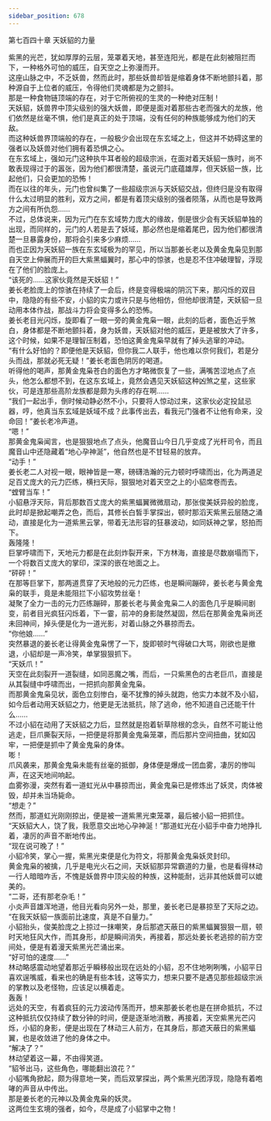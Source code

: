 ```yaml
---
sidebar_position: 678
---
```

 第七百四十章 天妖貂的力量


紫黑的光芒，犹如厚厚的云层，笼罩着天地，甚至连阳光，都是在此刻被阻拦而下，一种格外可怕的威压，自天空之上弥漫而开。  
这座山脉之中，不乏妖兽，然而此时，那些妖兽却皆是缩着身体不断地颤抖着，那种源自于上位者的威压，令得他们灵魂都是为之颤抖。  
那是一种食物链顶端的存在，对于它所俯视的生灵的一种绝对压制！  
天妖貂，妖兽界中顶尖级别的强大妖兽，即便是面对着那些古老而强大的龙族，他们依然是丝毫不惧，他们是真正的处于顶端，没有任何的种族能够成为他们的天敌。  
而这种妖兽界顶端般的存在，一般极少会出现在东玄域之上，但这并不妨碍这里的强者以及妖兽对他们拥有着恐惧之心。  
在东玄域上，强如元门这种执牛耳者般的超级宗派，在面对着天妖貂一族时，尚不敢表现得过于的嚣张，因为他们都很清楚，虽说元门底蕴雄厚，但天妖貂一族，比起他们，只会更加的恐怖！  
而在以往的年头，元门也曾纠集了一些超级宗派与天妖貂交战，但终归是没有取得什么太过明显的胜利，双方之间，都是有着顶尖级别的强者陨落，从而也是导致两方之间有所仇怨……  
不过，总体说来，因为元门在东玄域势力庞大的缘故，倒是很少会有天妖貂单独的出现，而同样的，元门的人若是去了妖域，那必然也是缩着尾巴，因为他们都很清楚一旦暴露身份，那将会引来多少麻烦……  
而也正因为天妖貂一族在东玄域极为的罕见，所以当那姜长老以及黄金鬼枭见到那自天空上伸展而开的巨大紫黑蝠翼时，那心中的惊骇，也是忍不住冲破理智，浮现在了他们的脸庞上。  
“该死的……这家伙竟然是天妖貂！”  
姜长老脸庞上的惊骇在持续了一会后，终是变得极端的阴沉下来，那闪烁的双目中，隐隐的有些不安，小貂的实力或许只是与他相仿，但他却很清楚，天妖貂一旦动用本体作战，那战斗力将会变得多么的恐怖。  
姜长老目光闪烁，旋即看了一眼一旁的黄金鬼枭一眼，此刻的后者，面色近乎煞白，身体都是不断地颤抖着，身为妖兽，天妖貂对他的威压，更是被放大了许多，这个时候，如果不是理智压制着，恐怕这黄金鬼枭早就有了掉头逃窜的冲动。  
“有什么好怕的？即便他是天妖貂，但你我二人联手，他也难以奈何我们，若是分头而战，那就必死无疑！”姜长老面色阴厉的喝道。  
听得他的喝声，那黄金鬼枭苍白的面色方才略微恢复了一些，满嘴苦涩地点了点头，他怎么都想不到，在这东玄域上，竟然会遇见天妖貂这种凶煞之星，这些家伙，可是连那些高阶龙族都是颇为头疼的存在啊……  
“我们一起出手，倒时候动静必然不小，只要将人惊动过来，这家伙必定投鼠忌器，哼，他真当东玄域是妖域不成？此事传出去，看我元门强者不让他有命来，没命回！”姜长老冷声道。  
“嗯！”  
那黄金鬼枭闻言，也是狠狠地点了点头，他魔音山今日几乎变成了光杆司令，而且魔音山中还隐藏着“地心孕神涎”，他自然也是不甘轻易的放弃。  
“动手！”  
姜长老二人对视一眼，眼神皆是一寒，磅礴浩瀚的元力顿时呼啸而出，化为两道足足百丈庞大的元力匹练，横扫天际，狠狠地对着天空之上的小貂席卷而去。  
“螳臂当车！”  
小貂悬浮天际，背后那数百丈庞大的紫黑蝠翼微微扇动，那张俊美妖异般的脸庞，此时却是掀起嘲弄之色，而后，其修长白皙手掌探出，顿时那滔天紫黑云层随之涌动，直接是化为一道紫黑云掌，带着无法形容的狂暴波动，如同妖神之掌，怒拍而下。  
轰隆隆！  
巨掌呼啸而下，天地元力都是在此刻炸裂开来，下方林海，直接是尽数崩塌而下，一个将数百丈庞大的掌印，深深的嵌在地面之上。  
“砰砰！”  
在那等巨掌下，那两道贯穿了天地般的元力匹练，也是瞬间蹦碎，姜长老与黄金鬼枭的联手，竟是未能阻拦下小貂攻势丝毫！  
凝聚了全力一击的元力匹练蹦碎，那姜长老与黄金鬼枭二人的面色几乎是瞬间剧变，前者目光疯狂闪烁着，下一霎，前冲的身影陡然凝固，然后在那黄金鬼枭尚还未回神间，掉头便是化为一道光影，对着山脉之外暴掠而去。  
“你他娘……”  
突然暴退的姜长老让得黄金鬼枭愣了一下，旋即顿时气得破口大骂，刚欲也是撤退，小貂却是一声冷笑，单掌狠狠抓下。  
“天妖爪！”  
天空在此刻裂开一道裂缝，如同恶魔之嘴，而后，一只紫黑色的古老巨爪，直接是从其裂缝中呼啸而出，一把抓向那黄金鬼枭。  
而那黄金鬼枭见状，面色立刻惨白，毫不犹豫的掉头就跑，他实力本就不及小貂，如今后者动用天妖貂之力，他更是无法抵抗，除了逃命，他不知道自己还能干什么……  
不过小貂在动用了天妖貂之力后，显然就是抱着斩草除根的念头，自然不可能让他逃走，巨爪撕裂天际，一把便是将那黄金鬼枭笼罩，而后那片空间扭曲，犹如囚牢，一把便是抓中了黄金鬼枭的身体。  
嘭！  
爪风袭来，那黄金鬼枭未能有丝毫的抵御，身体便是爆成一团血雾，凄厉的惨叫声，在这天地间响起。  
血雾弥漫，突然有着一道虹光从中暴掠而出，黄金鬼枭已是修炼出了妖灵，肉体被毁，却并未当场毙命。  
“想走？”  
然而，那道虹光刚刚掠出，便是被一道紫黑光束笼罩，最后被小貂一把抓住。  
“天妖貂大人，饶了我，我愿意交出地心孕神涎！”那道虹光在小貂手中奋力地挣扎着，凄厉的声音不断地传出。  
“现在说可晚了！”  
小貂冷笑，掌心一握，紫黑光束便是化为符文，将那黄金鬼枭妖灵封印。  
黄金鬼枭的被擒，几乎是电光火石之间，天妖貂那异常霸道的力量，也是看得林动一行人暗暗咋舌，不愧是妖兽界中顶尖般的种族，这种能耐，远非其他妖兽可以媲美的。  
“二哥，还有那老杂毛！”  
小炎声音雄浑地道，他目光看向另外一处，那里，姜长老已是暴掠至了天际之边。  
“在我天妖貂一族面前比速度，真是不自量力。”  
小貂抬头，俊美脸庞之上掠过一抹嘲笑，身后那遮天蔽日的紫黑蝠翼狠狠一扇，顿时天地狂风大作，而其身形，却是瞬间消失，再接着，那远处姜长老逃掠的前方空间处，便是有着漫天紫黑光芒涌出来。  
“好可怕的速度……”  
林动略感震动地望着那近乎瞬移般出现在远处的小貂，忍不住地咧咧嘴，小貂平日喜欢逞嘴威，看来也的确是有些本钱，这等实力，想来只要不是遇见那些超级宗派的掌教以及老怪物，应该足以横着走。  
轰轰！  
远处的天空，有着疯狂的元力波动传荡而开，想来那姜长老也是在拼命抵抗，不过这种抵抗仅仅持续了数分钟的时间，便是逐渐地消散，再接着，天空紫黑光芒闪烁，小貂的身影，便是出现在了林动三人前方，在其身后，那遮天蔽日的紫黑蝠翼，也是收敛进了他的身体之中。  
“解决了？”  
林动望着这一幕，不由得笑道。  
“貂爷出马，这些角色，哪能翻出浪花？”  
小貂嘴角掀起，颇为得意地一笑，而后双掌探出，两个紫黑光团浮现，隐隐有着咆哮的声音从中传出。  
那是姜长老的元神以及黄金鬼枭的妖灵。  
这两位生玄境的强者，如今，尽是成了小貂掌中之物！  
  
  
